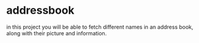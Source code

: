 # addressbook
in this project you will be able to fetch different names in an address book, along with their picture and information.
